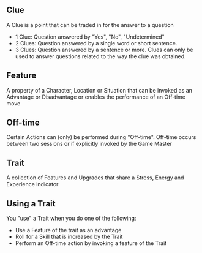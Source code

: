 ## Clue
A Clue is a point that can be traded in for the answer to a question
- 1 Clue: Question answered by "Yes", "No", "Undetermined"
- 2 Clues: Question answered by a single word or short sentence.
- 3 Clues: Question answered by a sentence or more.
Clues can only be used to answer questions related to the way the clue was obtained.
## Feature
A property of a Character, Location or Situation that can be invoked as an Advantage or Disadvantage or enables the performance of an Off-time move
## Off-time
Certain Actions can (only) be performed during "Off-time". Off-time occurs between two sessions or if explicitly invoked by the Game Master
## Trait
A collection of Features and Upgrades that share a Stress, Energy and Experience indicator
## Using a Trait
You "use" a Trait when you do one of the following:
- Use a Feature of the trait as an advantage
- Roll for a Skill that is increased by the Trait
- Perform an Off-time action by invoking a feature of the Trait
